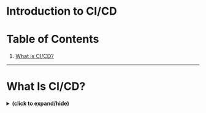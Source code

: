 # Introduction to CI/CD

# Table of Contents
1. [What is CI/CD?](#what_is_cicd)

---

<a id="what_is_cicd"></a>
# What Is CI/CD?
<details close>
<summary><b>(click to expand/hide)</b></summary>
<!-- MarkdownTOC -->

## Key Objectives
- Understand Continuous Integration (CI) and Continuous Delivery (CD).
- Differentiate between CI and CD.
- Recognize the benefits of CI/CD.

## CI/CD Overview
- **CI/CD**: Two distinct processes, often mentioned together but not a single process.
- **Continuous Integration (CI)**: Integrating code back into the main branch regularly. Aims to prevent divergence and ensure compatibility.
- **Continuous Delivery (CD)**: Taking integrated code and deploying it, not necessarily to production.

## Definitions
- **Continuous Integration (CI)**: An automation process for integrating work into a repository. Facilitates team collaboration and quick bug detection.
- **Continuous Delivery (CD)**: Prepares code for release and automates deployment processes.

## Phases
- **CI Phases**: Plan, Code, Build, and Test.
- **CD Phases**: Release, Deploy, and Operate.

## Continuous Deployment
- Different from Continuous Delivery. Focuses on deploying to production environments.
- **Continuous Delivery**: Deployment to non-production environments.
- **Continuous Deployment**: Automatic deployment to production.

## CI/CD in DevOps
- Located in the Build and Test phases of the DevOps pipeline.

## Benefits of CI/CD
- Faster reaction to code changes.
- Reduced integration risk.
- Higher code quality.
- Main or master branch always deployable.
- Quicker and more reliable deployments.

## Summary Points
- CI and CD are sequential, distinct processes.
- CI involves code integration back into the main branch.
- CD prepares and deploys integrated code to various environments.
- Continuous Deployment focuses on production deployment.
- CI/CD offers significant benefits in software development processes.

<!-- /MarkdownTOC -->
</details>
